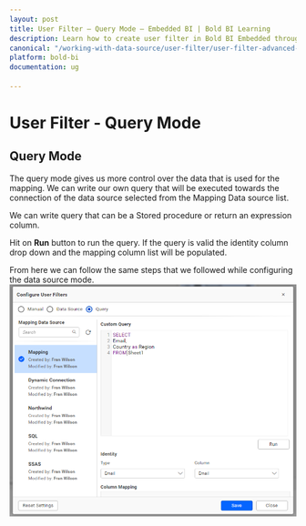 ```yaml
---
layout: post
title: User Filter – Query Mode – Embedded BI | Bold BI Learning
description: Learn how to create user filter in Bold BI Embedded through mapping another data source and run query against it to generate the fields and map.
canonical: "/working-with-data-source/user-filter/user-filter-advanced-query-mode/"
platform: bold-bi
documentation: ug

---
```


# User Filter - Query Mode

## Query Mode
The query mode gives us more control over the data that is used for the mapping. We can write our own query that will be executed towards the connection of the data source selected from the Mapping Data source list.

We can write query that can be a Stored procedure or return an expression column.

Hit on **Run** button to run the query. If the query is valid the identity column drop down and the mapping column list will be populated. 

From here we can follow the same steps that we followed while configuring the data source mode.
![User Filter Query Mode](/static/assets/working-with-datasource/user-filter/images/user-filter-dlg-adv-query-mode.png)
